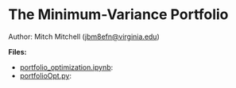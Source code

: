 # The Minimum-Variance Portfolio

Author: Mitch Mitchell (jbm8efn@virginia.edu)

**Files:**

* [portfolio_optimization.ipynb](portfolio_optimization.ipynb):
* [portfolioOpt.py](portfolioOpt.py): 

